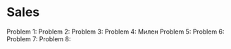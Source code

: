 # Sales

Problem 1:
Problem 2: 
Problem 3:
Problem 4: Милен
Problem 5:
Problem 6:
Problem 7:
Problem 8: